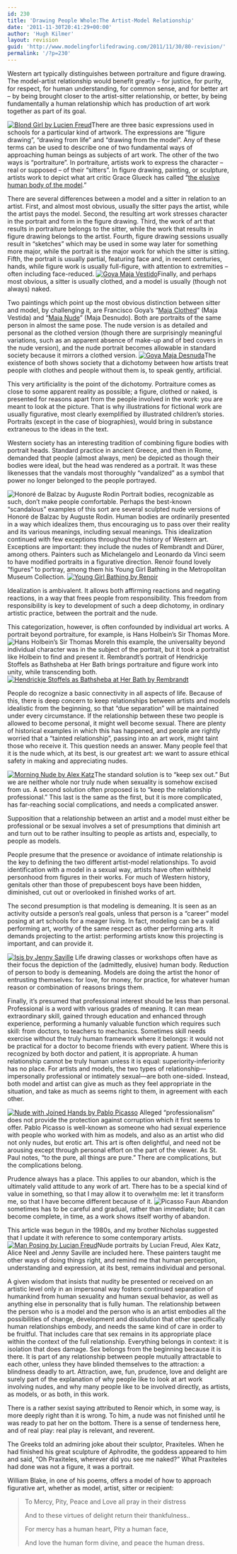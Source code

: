 ```yaml
---
id: 230
title: 'Drawing People Whole:The Artist-Model Relationship'
date: '2011-11-30T20:41:29+00:00'
author: 'Hugh Kilmer'
layout: revision
guid: 'http://www.modelingforlifedrawing.com/2011/11/30/80-revision/'
permalink: '/?p=230'
---
```


Western art typically distinguishes between portraiture and figure drawing. The model-artist relationship would benefit greatly – for justice, for purity, for respect, for human understanding, for common sense, and for better art – by being brought closer to the artist-sitter relationship, or better, by being fundamentally a human relationship which has production of art work together as part of its goal.

 [![Blond Girl by Lucien Freud](http://www.modelingforlifedrawing.com/community/images/DPWhole/lucien-freud-blond-girl-1985_sm.png "Blond Girl by Lucien Freud")](http://www.modelingforlifedrawing.com/community/images/DPWhole/lucien-freud-blond-girl-1985.jpg)There are three basic expressions used in schools for a particular kind of artwork. The expressions are “figure drawing”, “drawing from life” and “drawing from the model”. Any of these terms can be used to describe one of two fundamental ways of approaching human beings as subjects of art work. The other of the two ways is “portraiture”. In portraiture, artists work to express the character – real or supposed – of their “sitters”. In figure drawing, painting, or sculpture, artists work to depict what art critic Grace Glueck has called “[the elusive human body of the model](http://www.nytimes.com/1986/06/08/arts/artist-and-model-why-the-tradition-endures.html%20 "NY Times Article").”

 There are several differences between a model and a sitter in relation to an artist. First, and almost most obvious, usually the sitter pays the artist, while the artist pays the model. Second, the resulting art work stresses character in the portrait and form in the figure drawing. Third, the work of art that results in portraiture belongs to the sitter, while the work that results in figure drawing belongs to the artist. Fourth, figure drawing sessions usually result in “sketches” which may be used in some way later for something more major, while the portrait is the major work for which the sitter is sitting. Fifth, the portrait is usually partial, featuring face and, in recent centuries, hands, while figure work is usually full-figure, with attention to extremities – often including face-reduced. [![Goya Maja Vestido](http://www.modelingforlifedrawing.com/community/images/DPWhole/Goya_Maja_Vestida_sm.png "Goya Maja Vestido")](http://www.modelingforlifedrawing.com/community/images/DPWhole/Goya_Maja_Vestida.jpg)Finally, and perhaps most obvious, a sitter is usually clothed, and a model is usually (though not always) naked.

 Two paintings which point up the most obvious distinction between sitter and model, by challenging it, are Francisco Goya’s “[Maja Clothed](http://www.modelingforlifedrawing.com/community/images/DPWhole/Goya_Maja_Vestida.jpg "Goya Maja Vestido")” (Maja Vestida) and “[Maja Nude](http://www.modelingforlifedrawing.com/community/images/DPWhole/Goya_Maja_desnuda.jpg "Goya Maja Desnuda")” (Maja Desnudo). Both are portraits of the same person in almost the same pose. The nude version is as detailed and personal as the clothed version (though there are surprisingly meaningful variations, such as an apparent absence of make-up and of bed covers in the nude version), and the nude portrait becomes allowable in standard society because it mirrors a clothed version. [![Goya Maja Desnuda](http://www.modelingforlifedrawing.com/community/images/DPWhole/Goya_Maja_desnuda_sm.png "Goya Maja Desnuda")](http://www.modelingforlifedrawing.com/community/images/DPWhole/Goya_Maja_desnuda.jpg)The existence of both shows society that a dichotomy between how artists treat people with clothes and people without them is, to speak gently, artificial.

 This very artificiality is the point of the dichotomy. Portraiture comes as close to some apparent reality as possible; a figure, clothed or naked, is presented for reasons apart from the people involved in the work: you are meant to look at the picture. That is why illustrations for fictional work are usually figurative, most clearly exemplified by illustrated children’s stories. Portraits (except in the case of biographies), would bring in substance extraneous to the ideas in the text.

 Western society has an interesting tradition of combining figure bodies with portrait heads. Standard practice in ancient Greece, and then in Rome, demanded that people (almost always, men) be depicted as though their bodies were ideal, but the head was rendered as a portrait. It was these likenesses that the vandals most thoroughly “vandalized” as a symbol that power no longer belonged to the people portrayed.

![Honoré de Balzac by Auguste Rodin](http://www.modelingforlifedrawing.com/community/images/DPWhole/honoredebalzac.png "Honoré de Balzac by Auguste Rodin") Portrait bodies, recognizable as such, don’t make people comfortable. Perhaps the best-known “scandalous” examples of this sort are several sculpted nude versions of Honoré de Balzac by Auguste Rodin. Human bodies are ordinarily presented in a way which idealizes them, thus encouraging us to pass over their reality and its various meanings, including sexual meanings. This idealization continued with few exceptions throughout the history of Western art. Exceptions are important: they include the nudes of Rembrandt and Dürer, among others. Painters such as Michelangelo and Leonardo da Vinci seem to have modified portraits in a figurative direction. Renoir found lovely “figures” to portray, among them his Young Girl Bathing in the Metropolitan Museum Collection. [![Young Girl Bathing by Renoir](http://www.modelingforlifedrawing.com/community/images/DPWhole/younggirlbathing_sm.png "Young Girl Bathing by Renoir")](http://www.modelingforlifedrawing.com/community/images/DPWhole/younggirlbathing.jpg)

 Idealization is ambivalent. It allows both affirming reactions and negating reactions, in a way that frees people from responsibility. This freedom from responsibility is key to development of such a deep dichotomy, in ordinary artistic practice, between the portrait and the nude.

 This categorization, however, is often confounded by individual art works. A portrait beyond portraiture, for example, is Hans Holbein’s Sir Thomas More. ![Hans Holbein’s Sir Thomas More](http://www.modelingforlifedrawing.com/community/images/DPWhole/Sir_Thomas_More.jpg "Hans Holbein’s Sir Thomas More")In this example, the universality beyond individual character was in the subject of the portrait, but it took a portraitist like Holbein to find and present it. Rembrandt’s portrait of Hendrickje Stoffels as Bathsheba at Her Bath brings portraiture and figure work into unity, while transcending both.[![Hendrickje Stoffels as Bathsheba at Her Bath by Rembrandt](http://www.modelingforlifedrawing.com/community/images/DPWhole/rembrandt_bathsheba_in_het_bad_sm.png "Hendrickje Stoffels as Bathsheba at Her Bath by Rembrandt")](http://www.modelingforlifedrawing.com/community/images/DPWhole/rembrandt_bathsheba_in_het_bad.jpg)

 People do recognize a basic connectivity in all aspects of life. Because of this, there is deep concern to keep relationships between artists and models idealistic from the beginning, so that “due separation” will be maintained under every circumstance. If the relationship between these two people is allowed to become personal, it might well become sexual. There are plenty of historical examples in which this has happened, and people are rightly worried that a “tainted relationship”, passing into an art work, might taint those who receive it. This question needs an answer. Many people feel that it is the nude which, at its best, is our greatest art: we want to assure ethical safety in making and appreciating nudes.

[![Morning Nude by Alex Katz](http://www.modelingforlifedrawing.com/community/images/DPWhole/Katz_Alex-Morning_Nude_sm.png "Morning Nude by Alex Katz")](http://www.modelingforlifedrawing.com/community/images/DPWhole/Katz_Alex-Morning_Nude.jpg)The standard solution is to “keep sex out.” But we are neither whole nor truly nude when sexuality is somehow excised from us. A second solution often proposed is to “keep the relationship professional.” This last is the same as the first, but it is more complicated, has far-reaching social complications, and needs a complicated answer.

 Supposition that a relationship between an artist and a model must either be professional or be sexual involves a set of presumptions that diminish art and turn out to be rather insulting to people as artists and, especially, to people as models.

 People presume that the presence or avoidance of intimate relationship is the key to defining the two different artist-model relationships. To avoid identification with a model in a sexual way, artists have often withheld personhood from figures in their works. For much of Western history, genitals other than those of prepubescent boys have been hidden, diminished, cut out or overlooked in finished works of art.

 The second presumption is that modeling is demeaning. It is seen as an activity outside a person’s real goals, unless that person is a “career” model posing at art schools for a meager living. In fact, modeling can be a valid performing art, worthy of the same respect as other performing arts. It demands projecting to the artist: performing artists know this projecting is important, and can provide it.

 [![Isis by Jenny Saville](http://www.modelingforlifedrawing.com/community/images/DPWhole/Jenny-Saville-Isis-2011_sm.png "Isis by Jenny Saville")](http://www.modelingforlifedrawing.com/community/images/DPWhole/Jenny-Saville-Isis-2011.jpg) Life drawing classes or workshops often have as their focus the depiction of the (admittedly, elusive) human body. Reduction of person to body is demeaning. Models are doing the artist the honor of entrusting themselves: for love, for money, for practice, for whatever human reason or combination of reasons brings them.

 Finally, it’s presumed that professional interest should be less than personal. Professional is a word with various grades of meaning. It can mean extraordinary skill, gained through education and enhanced through experience, performing a humanly valuable function which requires such skill: from doctors, to teachers to mechanics. Sometimes skill needs exercise without the truly human framework where it belongs: it would not be practical for a doctor to become friends with every patient. Where this is recognized by both doctor and patient, it is appropriate. A human relationship cannot be truly human unless it is equal: superiority-inferiority has no place. For artists and models, the two types of relationship—impersonally professional or intimately sexual—are both one-sided. Instead, both model and artist can give as much as they feel appropriate in the situation, and take as much as seems right to them, in agreement with each other.

[![Nude with Joined Hands by Pablo Picasso](http://www.modelingforlifedrawing.com/community/images/DPWhole/nude-with-joined-hands-by-pablo-picasso_sm.png "Nude with Joined Hands by Pablo Picasso")](http://www.modelingforlifedrawing.com/community/images/DPWhole/nude-with-joined-hands-by-pablo-picasso-1327.jpg) Alleged “professionalism” does not provide the protection against corruption which it first seems to offer. Pablo Picasso is well-known as someone who had sexual experience with people who worked with him as models, and also as an artist who did not only nudes, but erotic art. This art is often delightful, and need not be arousing except through personal effort on the part of the viewer. As St. Paul notes, “to the pure, all things are pure.” There are complications, but the complications belong.

 Prudence always has a place. This applies to our abandon, which is the ultimately valid attitude to any work of art. There has to be a special kind of value in something, so that I may allow it to overwhelm me: let it transform me, so that I have become different because of it. ![Picasso Faun](http://www.modelingforlifedrawing.com/community/images/DPWhole/Picasso-Faun.png "Picasso Faun") Abandon sometimes has to be careful and gradual, rather than immediate; but it can become complete, in time, as a work shows itself worthy of abandon.

 This article was begun in the 1980s, and my brother Nicholas suggested that I update it with reference to some contemporary artists. [![Man Posing by Lucian Freud](http://www.modelingforlifedrawing.com/community/images/DPWhole/lucian_freud_man_posing_sm.png "Man Posing by Lucian Freud")](http://www.modelingforlifedrawing.com/community/images/DPWhole/lucian_freud_man_posing.jpg)Nude portraits by Lucian Freud, Alex Katz, Alice Neel and Jenny Saville are included here. These painters taught me other ways of doing things right, and remind me that human perception, understanding and expression, at its best, remains individual and personal.

 A given wisdom that insists that nudity be presented or received on an artistic level only in an impersonal way fosters continued separation of humankind from human sexuality and human sexual behavior, as well as anything else in personality that is fully human. The relationship between the person who is a model and the person who is an artist embodies all the possibilities of change, development and dissolution that other specifically human relationships embody, and needs the same kind of care in order to be fruitful. That includes care that sex remains in its appropriate place within the context of the full relationship. Everything belongs in context: it is isolation that does damage. Sex belongs from the beginning because it is there. It is part of any relationship between people mutually attractable to each other, unless they have blinded themselves to the attraction: a blindness deadly to art. Attraction, awe, fun, prudence, love and delight are surely part of the explanation of why people like to look at art work involving nudes, and why many people like to be involved directly, as artists, as models, or as both, in this work.

 There is a rather sexist saying attributed to Renoir which, in some way, is more deeply right than it is wrong. To him, a nude was not finished until he was ready to pat her on the bottom. There is a sense of tenderness here, and of real play: real play is relevant, and reverent.

 The Greeks told an admiring joke about their sculptor, Praxiteles. When he had finished his great sculpture of Aphrodite, the goddess appeared to him and said, “Oh Praxiteles, wherever did you see me naked?” What Praxiteles had done was not a figure, it was a portrait.

 William Blake, in one of his poems, offers a model of how to approach figurative art, whether as model, artist, sitter or recipient:

> To Mercy, Pity, Peace and Love all pray in their distress
> 
>  And to these virtues of delight return their thankfulness..
> 
>  For mercy has a human heart, Pity a human face,
> 
>  And love the human form divine, and peace the human dress.